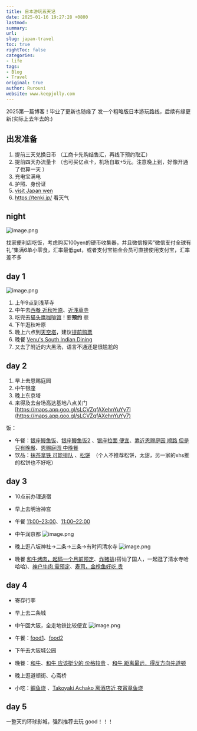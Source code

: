 ```yaml
---
title: 日本游玩五天记
date: 2025-01-16 19:27:28 +0800
lastmod: 
summary: 
url: 
slug: japan-travel
toc: true
rightToc: false
categories: 
- life
tags: 
- Blog
- Travel
original: true
author: Rurouni
website: www.keepjolly.com
---
```

2025第一篇博客！毕业了更新也随缘了
发一个粗略版日本游玩路线，后续有缘更新(实际上去年去的:) 

## 出发准备

1. 提前三天兑换日币 （工商卡先购结售汇，再线下预约取汇）
2. 提前四天办流量卡   （也可买亿点卡，机场自取+5元。注意晚上到，好像开通了也算一天 ）
3. 充电宝满电                                    
4. 护照、身份证                                 
5. [visit Japan wen](http://xhslink.com/JzOScK) 
6. https://tenki.jp/ 看天气                        
## night
![image.png](https://pic.keepjolly.com/halo/blog/2024/07/20240714214900.png?imageMogr2/format/webp)

找家便利店吃饭，考虑购买100yen的硬币收集器，并且微信搜索”微信支付全球有礼“集满6单小零食，汇率最低get，或者支付宝铂金会员可直接使用支付宝，汇率差不多

## day 1
![image.png](https://pic.keepjolly.com/halo/blog/2024/07/20240714215030.png?imageMogr2/format/webp)
1. 上午9点到浅草寺
2. 中午去[西餐 近秋叶原](https://tabelog.com/cn/tokyo/A1310/A131001/13229500/)、[近浅草寺](https://maps.app.goo.gl/wguxkq8izU9nibzA9) 
3. 吃完去[猫头鹰咖啡馆](https://maps.app.goo.gl/dbop22BVKQAaX6Ai9)！要**预约** 悲
4. 下午逛秋叶原
5. 晚上六点到[天空塔](https://maps.app.goo.gl/hkJxQc2MPeVmqg1j6)，建议[提前购票](https://link-ticket.tokyo-skytree.jp/activity/zh/TICKETHUB-skytree_fdt)
6. 晚餐  [Venu's South Indian Dining](https://tabelog.com/tokyo/A1312/A131201/13183010/)
7. 又去了附近的大黑汤，语言不通还是很尴尬的 
## day 2

1. 早上去恩赐庭园
2. 中午银座
3. 晚上东京塔
4. 来得及去台场高达基地八点关门 [https://maps.app.goo.gl/sLCVZqfAXehnYuYy7](https://maps.app.goo.gl/sLCVZqfAXehnYuYy7)

饭：
- 午餐：[银座鳗鱼饭](https://maps.app.goo.gl/EY286jLebaFmWHad9)、[银座鳗鱼饭2](https://maps.app.goo.gl/1AhMDAxp6GVtfw398) 、[银座拉面 便宜](https://maps.app.goo.gl/ef8MZtBMNpQ37A6s9)、[靠近恩赐庭园 顺路 但是只有晚餐](https://maps.app.goo.gl/fxHSbPie6JSEhXdQA)、[恩赐庭园 中晚餐](https://maps.app.goo.gl/yNA7ZNY77XS5xTwA7) 
- 饮品：[抹茶拿铁 可能排队](https://maps.app.goo.gl/V6MwBvgthKQyuyy77) 、[松饼](https://maps.app.goo.gl/4jV4eJ8XHid7nWuAA)  （个人不推荐松饼，太甜，另一家的xhs推的松饼也不好吃）

## day 3

- 10点前办理退宿
- 早上去明治神宫
- 午餐 [11:00–23:00](https://maps.app.goo.gl/XLowzSbbP1qD9a3V8 )、[11:00–22:00](https://maps.app.goo.gl/HtYmybcoAisJ87KEA )
- 中午润京都
![image.png](https://pic.keepjolly.com/halo/blog/2024/07/20240714215817.png?imageMogr2/format/webp)
- 晚上逛八坂神社→二条→三条→有时间清水寺
![image.png](https://pic.keepjolly.com/halo/blog/2024/07/20240714215825.png?imageMogr2/format/webp)

- 晚餐 [和牛烤肉，起码一个月前预定](https://maps.app.goo.gl/ECXJZW8vNYGPmtDc6 )、[炸猪排](https://maps.app.goo.gl/a3KXv547MUoGwYgo8)(搭讪了国人，一起逛了清水寺哈哈哈)、[神户牛肉 需预定](https://maps.app.goo.gl/xMufyBgJo6HwwqTWA )、[寿司，金枪鱼好吃 贵](https://maps.app.goo.gl/3Ascz7iA1umEiwdg6 )

## day 4
- 寄存行李
- 早上去二条城
- 中午回大阪，全走地铁比较便宜
![image.png](https://pic.keepjolly.com/halo/blog/2024/07/20240714220304.png?imageMogr2/format/webp)

- 午餐：[food1](https://maps.app.goo.gl/bRbxtcnX9NZnJmM28 )、[food2](https://tabelog.com/osaka/A2701/A270104/27114033)
- 下午去大阪城公园
- 晚餐：[和牛](https://tabelog.com/osaka/A2701/A270201/27107431/party/ )、[和牛 应该挺少的 价格较贵](https://maps.app.goo.gl/pjV4Z8tqFmwmqsYR6 ) 、[和牛 距离最远，得反方向先道顿](https://tabelog.com/osaka/A2701/A270202/27115146/dtlmap/  )
- 晚上逛道顿街、心斋桥
- 小吃：[鲷鱼烧](https://tabelog.com/osaka/A2701/A270202/27002810/dtlmap/ ) 、[Takoyaki Achako 离酒店近 夜宵章鱼烧](https://maps.app.goo.gl/4tuZnUY7oLfE8uaG8 )
## day 5
一整天的环球影城，强烈推荐去玩 good！！！
